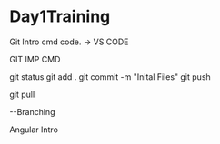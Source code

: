 # Day1Training

Git Intro
cmd
code. -> VS CODE

GIT IMP CMD

git status
git add .
git commit -m "Inital Files"
git push

git pull

--Branching



Angular Intro

